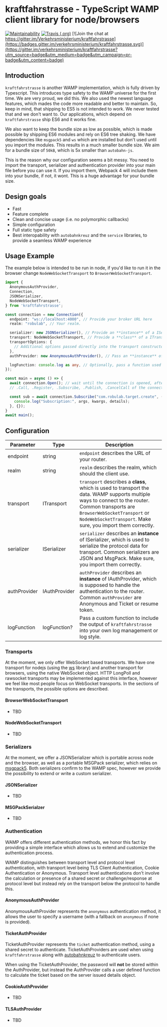 # kraftfahrstrasse - TypeScript WAMP client library for node/browsers

[![Maintainability](https://api.codeclimate.com/v1/badges/b84ab82bb912d3ee92f7/maintainability)](https://codeclimate.com/github/verkehrsministerium/kraftfahrstrasse/maintainability) 
[![Travis (.org)](https://img.shields.io/travis/Verkehrsministerium/kraftfahrstrasse.svg)](https://travis-ci.org/Verkehrsministerium/kraftfahrstrasse) [![Join the chat at https://gitter.im/Verkehrsministerium/kraftfahrstrasse](https://badges.gitter.im/verkehrsministerium/kraftfahrstrasse.svg)](https://gitter.im/verkehrsministerium/kraftfahrstrasse?utm_source=badge&utm_medium=badge&utm_campaign=pr-badge&utm_content=badge)


## Introduction

`kraftfahrstrasse` is another WAMP implementation, which is fully driven by Typescript.
This introduces type safety to the WAMP universe for the first time. We are very proud, we did this.
We also used the newest language features, which mades the code more readable and better to maintain.
So, keep in mind, that shipping to ES5 is not intended to work.
We never tested that and we don't want to.
Our applications, which depend on `kraftfahrstrasse` ship ES6 and it works fine.

We also want to keep the bundle size as low as possible, which is made possible by shipping ES6 modules and
rely on ES6 tree shaking.
We have dependencies like `msgpack5` and `ws` which are installed but don't used until you import the modules.
This results in a much smaller bundle size. We aim for a bundle size of `50kB`, which is 5x smaller than `autobahn-js`.

This is the reason why our configuration seems a bit messy. You need to import the transport, serializer and
authentication provider into your main file before you can use it. If you import them, Webpack 4 will include them into
your bundle, if not, it wont. This is a huge advantage for your bundle size.

## Design goals

- Fast
- Feature complete
- Clean and concise usage (i.e. no polymorphic callbacks)
- Simple configuration
- Full static type safety
- Best interopability with `autobahnkreuz` and the `service` libraries, to provide a seamless WAMP experience

## Usage Example

The example below is intended to be run in node, if you'd like to run it in the browser change `NodeWebSocketTransport`
to `BrowserWebSocketTransport`.

```ts
import {
  AnonymousAuthProvider,
  Connection,
  JSONSerializer,
  NodeWebSocketTransport,
} from 'kraftfahrstrasse';

const connection = new Connection({
  endpoint: "ws://localhost:4000", // Provide your broker URL here
  realm: "robulab", // Your realm.

  serializer: new JSONSerializer(), // Provide an **instance** of a ISerializer
  transport: NodeWebSocketTransport, // Provide a **class** of a ITransport (ITransportFactory)
  transportOptions: {
    // Additional options passed directly into the transport constructor.
  },
  authProvider: new AnonymousAuthProvider(), // Pass an **instance** of a IAuthProvider to authenticate

  logFunction: console.log as any, // Optionally, pass a function used to debug kraftfahrstrasse
});

const main = async () => {
  await connection.Open(); // wait until the connection is opened, after this point, you may use
  // .Call, .Register, .Subscribe, .Publish, .CancelCall of the connection object.

  const sub = await connection.Subscribe("com.robulab.target.create", (args, kwargs, details) => {
    console.log("Subscription:", args, kwargs, details);
  }, {});
}
await main();
```

## Configuration

| Parameter | Type | Description |
|-----------|------| ----------- |
| endpoint | string | `endpoint` describes the URL of your router. |
| realm | string | `realm` describes the realm, which should the client use. |
| transport | ITransport | `transport` describes a **class**, which is used to transport the data. WAMP supports multiple ways to connect to the router. Common transports are `BrowserWebSocketTransport` or `NodeWebSocketTransport`. Make sure, you import them correctly. |
| serializer | ISerializer | `serializer` describes an **instance** of ISerializer, which is used to serialize the protocol data for transport. Common serializers are JSON and MsgPack. Make sure, you import them correctly. |
| authProvider | IAuthProvider | `authProvider` describes an **instance** of IAuthProvider, which is supposed to handle the authentication to the router. Common `authProvider` are Anonymous and Ticket or resume token. |
| logFunction | logFunction? | Pass a custom function to include the output of `kraftfahrstrasse` into your own log management or log style.

### Transports

At the moment, we only offer WebSocket based transports. We have one transport for nodejs (using the [ws](https://github.com/websockets/ws) library)
and another transport for browsers, using the native WebSocket object.
HTTP LongPoll and rawsocket transports may be implemented against this interface, however we feel like most people focus
on WebSocket transports.
In the sections of the transports, the possible options are described.

#### BrowserWebSocketTransport

- TBD

#### NodeWebSocketTransport

- TBD

### Serializers

At the moment, we offer a JSONSerializer which is portable across node and the browser, as well as a portable MSGPack
serializer, which relies on [msgpack5](https://github.com/mcollina/msgpack5).
Both serializers confirm to the WAMP spec, however we provide the possibility to extend or write a custom serializer.

#### JSONSerializer

- TBD

#### MSGPackSerialzer

- TBD

### Authentication

WAMP offers different authentication methods, we honor this fact by providing a simple interface which allows us to extend
and customize the authentication process.

WAMP distinguishes between transport level and protocol level authentication, with transport level being TLS Client Authentication,
Cookie Authentication or Anonymous. Transport level authentications don't involve the calculation or presence of a shared
secret or challenge/response at protocol level but instead rely on the transport below the protocol to handle this.

#### AnonymousAuthProvider

AnonymousAuthProvider represents the `anonymous` authentication method, it allows the user to specify a username
(with a fallback on `anonymous` if none is provided).

#### TicketAuthProvider

TicketAuthProvider represents the `ticket` authentication method, using a shared secret to authenticate.
TicketAuthProviders are used when using `kraftfahrstrasse` along with [autobahnkreuz](https://github.com/EmbeddedEnterprises/autobahnkreuz) to authenticate
users.

When using the TicketAuthProvider, the password will **not** be stored within the AuthProvider, but instead the AuthProvider
calls a user defined function to calculate the ticket based on the server issued details object.

#### CookieAuthProvider

- TBD

#### TLSAuthProvider

- TBD
